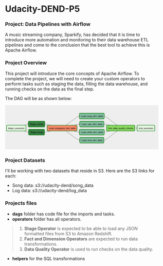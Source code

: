 # Udacity-DEND-P5

### Project: Data Pipelines with Airflow
A music streaming company, Sparkify, has decided that it is time to introduce more automation and monitoring to their data warehouse ETL pipelines 
and come to the conclusion that the best tool to achieve this is Apache Airflow.


### Project Overview
This project will introduce the core concepts of Apache Airflow. To complete the project, we will need to create your custom operators to perform tasks such as staging the data, 
filling the data warehouse, and running checks on the data as the final step. 

The DAG will be as shown below:

![DAG](example-dag.png)

### Project Datasets
I'll be working with two datasets that reside in S3. Here are the S3 links for each:

- Song data: s3://udacity-dend/song_data
- Log data: s3://udacity-dend/log_data

### Projects files

- **dags** folder has code file for the imports and tasks.
- **operators** folder has all operators. 
> 1. **Stage Operator** is expected to be able to load any JSON formatted files from S3 to Amazon Redshift.
> 2. **Fact and Dimension Operators** are expected to run data transformations.
> 3. **Data Quality Operator** is used to run checks on the data quality.
- **helpers** for the SQL transformations
